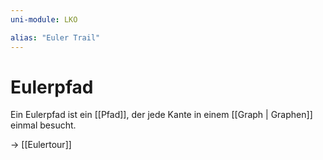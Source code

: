 ```yaml
---
uni-module: LKO

alias: "Euler Trail"
---
```


# Eulerpfad

Ein Eulerpfad ist ein [[Pfad]], der jede Kante in einem [[Graph | Graphen]] einmal besucht.

→ [[Eulertour]]
